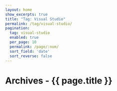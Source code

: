```yaml
---
layout: home
show_excerpts: true
title: "Tag: Visual Studio"
permalink: /tag/visual-studio/
pagination:
  tag: visual-studio
  enabled: true
  per_page: 10
  permalink: /page/:num/
  sort_field: 'date'
  sort_reverse: false
---
```


<h1>Archives - {{ page.title }}</h1>
